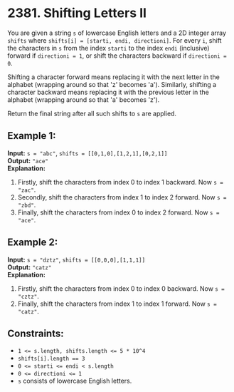 # 2381. Shifting Letters II

You are given a string `s` of lowercase English letters and a 2D integer array `shifts` where `shifts[i] = [starti, endi, directioni]`. For every `i`, shift the characters in `s` from the index `starti` to the index `endi` (inclusive) forward if `directioni = 1`, or shift the characters backward if `directioni = 0`.

Shifting a character forward means replacing it with the next letter in the alphabet (wrapping around so that 'z' becomes 'a'). Similarly, shifting a character backward means replacing it with the previous letter in the alphabet (wrapping around so that 'a' becomes 'z').

Return the final string after all such shifts to `s` are applied.

## Example 1:

**Input:** `s = "abc"`, `shifts = [[0,1,0],[1,2,1],[0,2,1]]`  
**Output:** `"ace"`  
**Explanation:** 
1. Firstly, shift the characters from index 0 to index 1 backward. Now `s = "zac"`.
2. Secondly, shift the characters from index 1 to index 2 forward. Now `s = "zbd"`.
3. Finally, shift the characters from index 0 to index 2 forward. Now `s = "ace"`.

## Example 2:

**Input:** `s = "dztz"`, `shifts = [[0,0,0],[1,1,1]]`  
**Output:** `"catz"`  
**Explanation:** 
1. Firstly, shift the characters from index 0 to index 0 backward. Now `s = "cztz"`.
2. Finally, shift the characters from index 1 to index 1 forward. Now `s = "catz"`.

## Constraints:

- `1 <= s.length, shifts.length <= 5 * 10^4`
- `shifts[i].length == 3`
- `0 <= starti <= endi < s.length`
- `0 <= directioni <= 1`
- `s` consists of lowercase English letters.